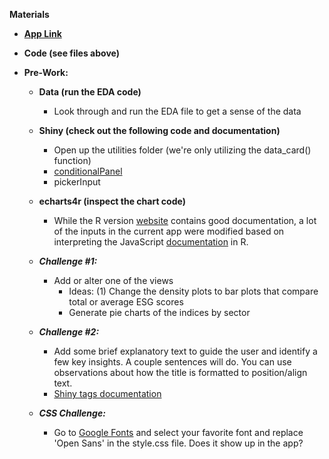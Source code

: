 **Materials**

- [**App Link**](https://reason.shinyapps.io/esg_data_app/)

- **Code (see files above)**

- **Pre-Work:**
  - **Data (run the EDA code)**
    - Look through and run the EDA file to get a sense of the data
  - **Shiny (check out the following code and documentation)**
    - Open up the utilities folder (we're only utilizing the data_card() function)
    - [conditionalPanel](https://shiny.rstudio.com/reference/shiny/1.6.0/conditionalPanel.html)
    - pickerInput
  - **echarts4r (inspect the chart code)**
    - While the R version [website](https://echarts4r.john-coene.com/) contains good documentation, a lot of the inputs in the current app were modified based on interpreting the JavaScript [documentation](https://echarts.apache.org/en/option.html#title) in R.
    
  - ***Challenge #1:***
    - Add or alter one of the views
      - Ideas: (1) Change the density plots to bar plots that compare total or average ESG scores
      - Generate pie charts of the indices by sector
  - ***Challenge #2:***
    - Add some brief explanatory text to guide the user and identify a few key insights. A couple sentences will do. You can use observations about how the title is formatted to position/align text.
    - [Shiny tags documentation](https://shiny.rstudio.com/articles/tag-glossary.html)
  - ***CSS Challenge:***
    - Go to [Google Fonts](https://fonts.google.com/) and select your favorite font and replace &#39;Open Sans&#39; in the style.css file. Does it show up in the app?
